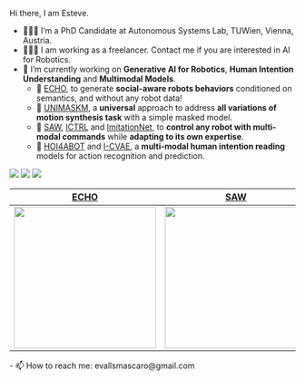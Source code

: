 Hi there, I am Esteve.
- 👨🏼‍💻 I’m a PhD Candidate at Autonomous Systems Lab, TUWien, Vienna, Austria.
- 👨🏼‍💻 I am working as a freelancer. Contact me if you are interested in AI for Robotics.
- 🔭 I’m currently working on **Generative AI for Robotics**, **Human Intention Understanding** and **Multimodal Models**.  
  - 📖 [ECHO](https://evm7.github.io/ECHO/), to generate **social-aware robots behaviors** conditioned on semantics, and without any robot data!
  - 📖 [UNIMASKM](https://evm7.github.io/UNIMASKM-page/), a **universal** approach to address **all variations of motion synthesis task** with a simple masked model.
  - 📖 [SAW](https://evm7.github.io/Self-AWare/), [ICTRL](https://evm7.github.io/I-CTRL/) and [ImitationNet](https://evm7.github.io/UnsH2R/), to **control any robot with multi-modal commands** while **adapting to its own expertise**.
  - 📖 [HOI4ABOT](https://evm7.github.io/HOI4ABOT_page/) and [I-CVAE](https://evm7.github.io/icvae-page/), a **multi-modal human intention reading** models for action recognition and prediction.



[![](https://img.shields.io/badge/website-orange?&style=for-the-badge&logo=Google%20chrome&logoColor=white)](https://evm7.github.io/) [![](https://img.shields.io/badge/google%20scholar-%234285F4.svg?&style=for-the-badge&logo=google-scholar&logoColor=white)](https://scholar.google.com/citations?user=G1sfbqAAAAAJ) [![](https://img.shields.io/twitter/follow/valls_esteve?style=for-the-badge&logo=Twitter&labelColor=00acee&logoColor=white&color=2bc4ff)](https://twitter.com/valls_esteve)

<div align="center">


|                                                   [ECHO](https://evm7.github.io/ECHO/)       |                                                   [SAW](https://evm7.github.io/Self-AWare/)              |                                                       [HOI4ABOT](https://evm7.github.io/HOI4ABOT_page/)           | 
| :--------------------------------------------------------------------------------------------------------------: | :--------------------------------------------------------------------------------------------------------------: | :--------------------------------------------------------------------------------------------------------------: |
| <img src="https://evm7.github.io/images/echo.gif" width="250"/> | <img src="https://evm7.github.io/images/saw.gif" width="250"/>      | <img src="https://evm7.github.io/images/hoi4abot.png" width="250" /> |
</div>
- 📫 How to reach me: evallsmascaro@gmail.com


<!-- [![Anurag's github stats](https://github-readme-stats.vercel.app/api?username=chenfengye)](https://github.com/anuraghazra/github-readme-stats) -->
<!--

Here are some ideas to get you started:

- 🔭 I’m currently working on ...
- 🌱 I’m currently learning ...
- 👯 I’m looking to collaborate on ...
- 🤔 I’m looking for help with ...
- 💬 Ask me about ...
- 📫 How to reach me: ...
- 😄 Pronouns: ...
- ⚡ Fun fact: ...

<div align="center">
  <p>
  <a href="https://github.com/guochengqian">

  <img src="https://github-readme-stats.vercel.app/api?username=guochengqian&show_icons=true&theme=default&hide=contribs,issues" />

  </a>
  
  </p>
</div>
-->
